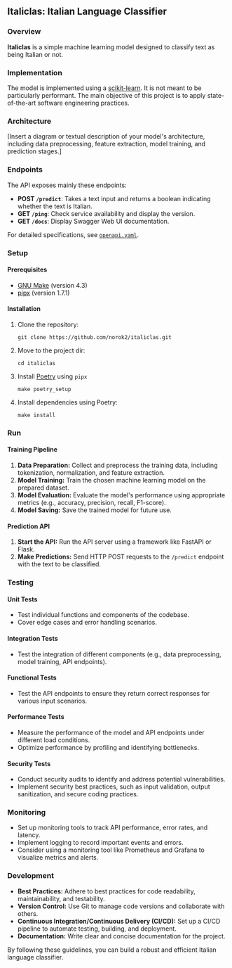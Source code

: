 ## Italiclas: Italian Language Classifier

### Overview

**Italiclas** is a simple machine learning model designed to classify text as being Italian or not.

### Implementation

The model is implemented using a [scikit-learn](https://scikit-learn.org/stable/).
It is not meant to be particularly performant.
The main objective of this project is to apply state-of-the-art software engineering practices.

### Architecture
[Insert a diagram or textual description of your model's architecture, including data preprocessing, feature extraction, model training, and prediction stages.]

### Endpoints

The API exposes mainly these endpoints:

* **POST `/predict`**: Takes a text input and returns a boolean indicating whether the text is Italian.
* **GET `/ping`**: Check service availability and display the version.
* **GET `/docs`**: Display Swagger Web UI documentation.

For detailed specifications, see [`openapi.yaml`](https://github.com/norok2/italiclas/blob/main/openapi.yaml).

### Setup

#### Prerequisites
- [GNU Make](https://www.gnu.org/software/make/) (version 4.3)
- [pipx](https://pipx.pypa.io/) (version 1.7.1)


#### Installation
1. Clone the repository:
   ```shell
   git clone https://github.com/norok2/italiclas.git
   ```
2. Move to the project dir:
   ```shell
   cd italiclas
   ```
3. Install [Poetry](https://python-poetry.org/) using `pipx`
   ```shell
   make poetry_setup
   ```
4. Install dependencies using Poetry:
   ```shell
   make install
   ```

### Run

#### Training Pipeline
1. **Data Preparation:** Collect and preprocess the training data, including tokenization, normalization, and feature extraction.
2. **Model Training:** Train the chosen machine learning model on the prepared dataset.
3. **Model Evaluation:** Evaluate the model's performance using appropriate metrics (e.g., accuracy, precision, recall, F1-score).
4. **Model Saving:** Save the trained model for future use.

#### Prediction API
1. **Start the API:** Run the API server using a framework like FastAPI or Flask.
2. **Make Predictions:** Send HTTP POST requests to the `/predict` endpoint with the text to be classified.

### Testing

#### Unit Tests
- Test individual functions and components of the codebase.
- Cover edge cases and error handling scenarios.

#### Integration Tests
- Test the integration of different components (e.g., data preprocessing, model training, API endpoints).

#### Functional Tests
- Test the API endpoints to ensure they return correct responses for various input scenarios.

#### Performance Tests
- Measure the performance of the model and API endpoints under different load conditions.
- Optimize performance by profiling and identifying bottlenecks.

#### Security Tests
- Conduct security audits to identify and address potential vulnerabilities.
- Implement security best practices, such as input validation, output sanitization, and secure coding practices.

### Monitoring
- Set up monitoring tools to track API performance, error rates, and latency.
- Implement logging to record important events and errors.
- Consider using a monitoring tool like Prometheus and Grafana to visualize metrics and alerts.

### Development
- **Best Practices:** Adhere to best practices for code readability, maintainability, and testability.
- **Version Control:** Use Git to manage code versions and collaborate with others.
- **Continuous Integration/Continuous Delivery (CI/CD):** Set up a CI/CD pipeline to automate testing, building, and deployment.
- **Documentation:** Write clear and concise documentation for the project.

By following these guidelines, you can build a robust and efficient Italian language classifier.
